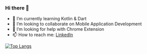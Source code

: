 ### Hi there 👋
- 🌱 I’m currently learning Kotlin & Dart
- 👯 I’m looking to collaborate on Mobile Application Development 
- 🤔 I’m looking for help with Chrome Extension
- 📫 How to reach me: [LinkedIn](https://www.linkedin.com/in/leroymchl/)

[![Top Langs](https://github-readme-stats.vercel.app/api/top-langs/?username=leroymichael&langs_count=8&theme=dark&hide=JavaScript)](https://github.com/leroymichael/github-readme-stats)

<!--
**LeroyMichael/leroymichael** is a ✨ _special_ ✨ repository because its `README.md` (this file) appears on your GitHub profile.
